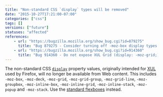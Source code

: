 ```yaml
---
title: "Non-standard CSS `display` types will be removed"
date: "2015-10-27T17:21:00-07:00"
categories: ["css"]
tags: []
versions: ["future"]
statuses: "affected"
references:
    - url: "https://bugzilla.mozilla.org/show_bug.cgi?id=879275"
      title: "Bug 879275 - Consider turning off -moz-box display types in untrusted stylesheets"
    - url: "https://bugzilla.mozilla.org/show_bug.cgi?id=914360"
      title: "Bug 914360 - Do not expose XUL Grid (display: -moz-grid;) to Web content"
---
```

The non-standard CSS [`display`](https://developer.mozilla.org/en-US/docs/Web/CSS/display) property values, originally intended for [XUL](https://developer.mozilla.org/en-US/docs/Mozilla/Tech/XUL) used by Firefox, will no longer be available from Web content. This includes `-moz-box`, `-moz-deck`, `-moz-grid`, `-moz-grid-group`, `-moz-grid-line`, `-moz-groupbox`, `-moz-inline-box`, `-moz-inline-grid`, `-moz-inline-stack`, `-moz-popup` and `-moz-stack`. Use the [standard flexboxes](https://developer.mozilla.org/en-US/docs/Web/CSS/CSS_Flexible_Box_Layout/Using_CSS_flexible_boxes) instead.
